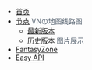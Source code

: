 - [首页](Home.md)
- [节点](nodes.md)
<span style="font-size: 14px;color: #505D6B">VNの地图线路图</span>
  - [最新版本](VNPicture/latest_version.md)
  - [历史版本](VNPicture/history_version.md)
<span style="font-size: 14px;color: #505D6B">图片展示</span>
- [FantasyZone](FantasyZone.md "FantasyZone")
- [Easy API](Easy_API.md "Easy API")